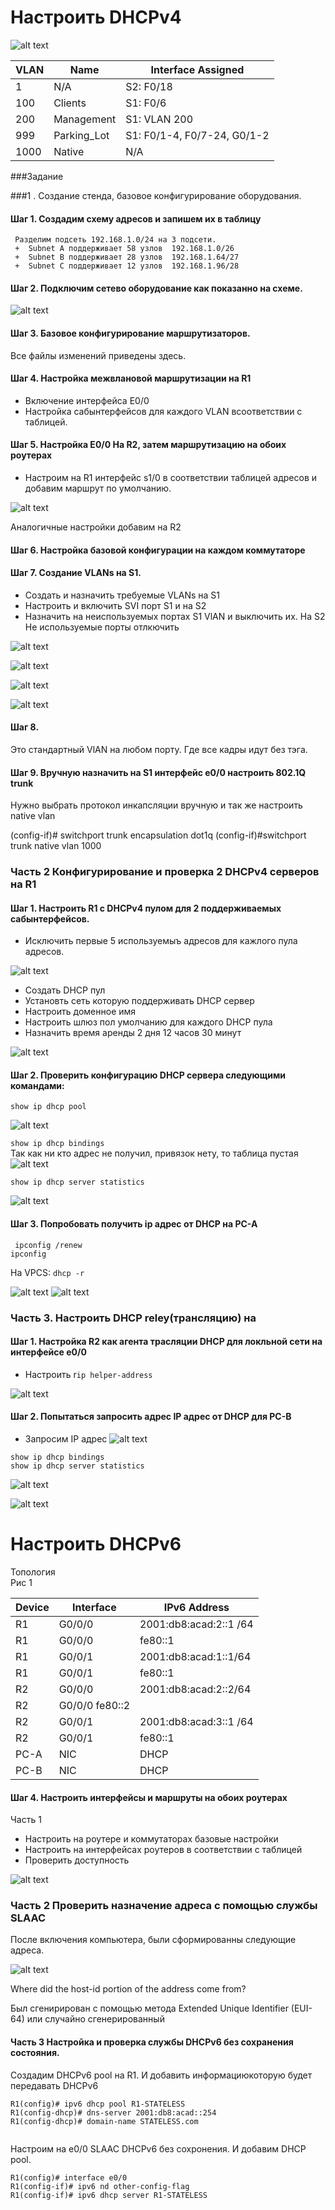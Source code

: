 # Настроить DHCPv4

![alt text](Pictures/1.png)

| VLAN	| Name	| Interface Assigned|
|-------|-------|-------------------|
| 1	|N/A	| S2: F0/18| 
| 100	|Clients	|S1: F0/6|
| 200	|Management|	S1: VLAN 200 |
| 999|	Parking_Lot|	S1: F0/1-4, F0/7-24, G0/1-2|
| 1000	|Native	|N/A|



###Задание

###1 . Создание стенда, базовое конфигурирование оборудования.

#### Шаг 1. Создадим схему адресов и запишем их в таблицу
     Разделим подсеть 192.168.1.0/24 на 3 подсети.  
     +  Subnet A поддерживает 58 узлов  192.168.1.0/26
     +  Subnet B поддерживает 28 узлов  192.168.1.64/27
     +  Subnet C поддерживает 12 узлов  192.168.1.96/28

#### Шаг 2. Подключим сетево оборудование как показанно на схеме.

![alt text](Pictures/Screenshot_1.png)

#### Шаг 3. Базовое конфигурирование маршрутизаторов.

Все файлы изменений приведены здесь.

#### Шаг 4. Настройка межвлановой маршрутизации на R1

 + Включение интерфейса E0/0  
 + Настройка сабынтерфейсов для каждого VLAN всоответствии с таблицей.
#### Шаг 5. Настройка E0/0 На R2, затем маршрутизацию на обоих роутерах
 + Настроим на R1 интерфейс s1/0 в соответствии таблицей адресов и добавим 
маршрут по умолчанию.
  
![alt text](Pictures/Screenshot_2.png)


Аналогичные настройки добавим на R2

#### Шаг 6. Настройка базовой конфигурации на каждом коммутаторе

#### Шаг 7. Создание VLANs на S1.
 + Создать и назначить требуемые VLANs на S1 
 + Настроить и включить SVI порт S1 и на S2
 + Назначить на неиспользуемых портах S1 VlAN и выключить их. На S2 Не используемые порты отлкючить  


![alt text](Pictures/Screenshot_3.png) 

![alt text](Pictures/Screenshot_4.png)  

![alt text](Pictures/Screenshot_5.png)  

![alt text](Pictures/Screenshot_6.png)  



#### Шаг 8. 

Это стандартный VlAN на любом порту. Где все кадры идут без тэга.

#### Шаг 9. Вручную назначить на S1 интерфейс e0/0 настроить 802.1Q trunk

Нужно выбрать протокол инкапсляции вручную и так же  настроить native vlan

  (config-if)# switchport trunk encapsulation dot1q
  (config-if)#switchport trunk native vlan 1000

### Часть 2 Конфигурирование и проверка 2 DHCPv4 серверов на R1

#### Шаг 1. Настроить R1 с DHCPv4 пулом для 2 поддерживаемых сабынтерфейсов.
+ Исключить первые 5 используемыъ адресов для кажлого пула адресов.

![alt text](Pictures/Screenshot_7.png)

+ Создать DHCP пул
+ Установть сеть которую поддерживать DHCP сервер
+ Настроить доменное имя
+ Настроить шлюз пол умолчанию для каждого DHCP пула
+ Назначить время аренды 2 дня 12 часов 30 минут

![alt text](Pictures/Screenshot_8.png)

#### Шаг 2. Проверить конфигурацию DHCP сервера следующими командами:
```show ip dhcp pool```   

![alt text](Pictures/Screenshot_9.png)

```show ip dhcp bindings ```  
  Так как ни кто адрес не получил, привязок нету, то таблица пустая  
![alt text](Pictures/Screenshot_10.png)

```show ip dhcp server statistics```

![alt text](Pictures/Screenshot_11.png)
 

#### Шаг 3. Попробовать получить ip адрес от DHCP на PC-A
``` ipconfig /renew```  
```ipconfig ```

На VPCS: ```dhcp -r```

![alt text](Pictures/Screenshot_12.png)
![alt text](Pictures/Screenshot_13.png)


### Часть 3.  Настроить DHCP reley(трансляцию) на 

#### Шаг 1. Настройка R2 как агента трасляции DHCP для локльной сети на интерфейсе e0/0
+ Настроить r``` ip helper-address ``` 

![alt text](Pictures/Screenshot_14.png)

#### Шаг 2. Попытаться запросить адрес IP адрес от DHCP для PC-B
+ Запросим IP адрес
![alt text](Pictures/Screenshot_15.png)

```show ip dhcp bindings ```  
```show ip dhcp server statistics```

![alt text](Pictures/Screenshot_16.png)

![alt text](Pictures/Screenshot_17.png)


# Настроить DHCPv6


Топология  
Рис 1

| Device|	Interface|	IPv6 Address|
|-------|----------------|------------------|
| R1|	G0/0/0|	2001:db8:acad:2::1 /64|
| R1|	G0/0/0| fe80::1|
| R1	|G0/0/1|	2001:db8:acad:1::1/64|
| R1	|G0/0/1	|fe80::1|
| R2	|G0/0/0|	2001:db8:acad:2::2/64|
| R2	|G0/0/0	fe80::2|
| R2	|G0/0/1|	2001:db8:acad:3::1 /64|
| R2	|G0/0/1|	fe80::1|
| PC-A	|	NIC|	DHCP|
| PC-B	|	NIC|	DHCP|


#### Шаг 4. Настроить интерфейсы и маршруты на обоих роутерах
Часть 1
 
+ Настроить на роутере и коммутаторах базовые настройки
+ Настроить на интерфейсах роутеров в соответствии с таблицей
+ Проверить доступность

![alt text](Pictures/Screenshot_18.png)

### Часть 2 Проверить назначение адреса с помощью службы SLAAC

После включения компьютера, были сформированны следующие адреса.

![alt text](Pictures/Screenshot_19.png)

Where did the host-id portion of the address come from?

Был сгенирирован c помощью метода Extended Unique Identifier (EUI-64) или случайно сгенерированный

#### Часть 3 Настройка и проверка службы DHCPv6 без сохранения состояния.
Создадим DHCPv6 pool на R1. И добавить информациюкоторую будет передавать DHCPv6
```
R1(config)# ipv6 dhcp pool R1-STATELESS  
R1(config-dhcp)# dns-server 2001:db8:acad::254  
R1(config-dhcp)# domain-name STATELESS.com 
 
```

Настроим на e0/0 SLAAC DHCPv6 без сохронения. И добавим DHCP pool.

```
R1(config)# interface e0/0
R1(config-if)# ipv6 nd other-config-flag
R1(config-if)# ipv6 dhcp server R1-STATELESS

``` 





